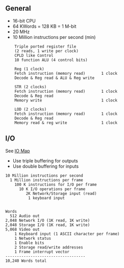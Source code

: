 <!-- Author:  Lyall Jonathan Di Trapani =========|=========|======== -->
General
-------

- 16-bit CPU
- 64 KWords = 128 KB = 1 M-bit
- 20 MHz
- 10 Million instructions per second (min)

```
    Triple ported register file
    (2 reads, 1 write per clock)
    CPLD like Control
    10 function ALU (4 control bits)

    Reg (1 clock)
    Fetch instruction (memory read)       1 clock
    Decode & Reg read & ALU & Reg write

    STR (2 clocks)
    Fetch instruction (memory read)       1 clock
    Decode & Reg read
    Memory write                          1 clock

    LOD (2 clocks)
    Fetch instruction (memory read)       1 clock
    Decode & Reg read
    Memory read & reg write               1 clock
```


I/O
-----------

See [IO Map](https://github.com/lj-ditrapani/16-bit-computer/blob/master/doc/IOmap.txt)

- Use triple buffering for outputs
- Use double buffering for inputs

```
10 Million instructions per second
  1 Million instructions per frame
    100 K instructions for I/O per frame
      10 K I/O operations per frame
         2K Network/Storage input (read)
          1 keyboard input


Words
  512 Audio out
2,048 Network I/O (1K read, 1K write)
2,048 Storage I/O (1K read, 1K write)
5,068 Video out
    1 Keyboard input (1 ASCII character per frame)
    1 Network status
    1 Enable bits
    2 Storage read/write addresses
    1 Frame interrupt vector
-----------------------------------
10,240 Words total
```
